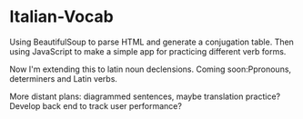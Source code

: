 # Italian-Vocab
Using BeautifulSoup to parse HTML and generate a conjugation table.
Then using JavaScript to make a simple app for practicing different verb forms.

Now I'm extending this to latin noun declensions.
Coming soon:Ppronouns, determiners and Latin verbs.

More distant plans: diagrammed sentences, maybe translation practice?
Develop back end to track user performance?
